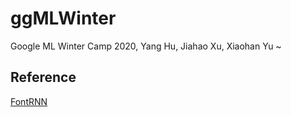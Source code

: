 # ggMLWinter

Google ML Winter Camp 2020, Yang Hu, Jiahao Xu, Xiaohan Yu ~

## Reference

[FontRNN](https://github.com/ShusenTang/FontRNN)


